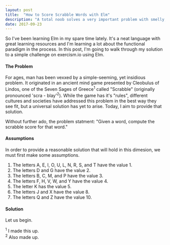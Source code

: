 ```yaml
---
layout: post
title:  "How to Score Scrabble Words with Elm" 
description: "A total noob solves a very important problem with smelly, yet functional Elm code." 
date: 2017-09-23
---
```


So I've been learning Elm in my spare time lately. It's a neat language with great learning resources and I'm learning a lot about the functional paradigm in the process. In this post, I'm going to walk through my solution to a simple challenge on exercism.io using Elm.

#### The Problem

For ages, man has been vexxed by a simple-seeming, yet insidious problem. It originated in an ancient mind game presented by Cleobulus of Lindos, one of the Seven Sages of Greece<sup>1</sup> called "Scrabble" (originally pronounced 'scra - blay'<sup>2</sup>). While the game has it's "rules", different cultures and societies have addressed this problem in the best way they see fit, but a universal solution has yet to arise. Today, I aim to provide that solution.

Without further ado, the problem statment: "Given a word, compute the scrabble score for that word."

#### Assumptions

In order to provide a reasonable solution that will hold in this dimesion, we must first make some assumptions.  
1) The letters A, E, I, O, U, L, N, R, S, and T have the value 1.
2) The letters D and G have the value 2.  
3) The letters B, C, M, and P have the value 3.  
4) The letters F, H, V, W, and Y have the value 4.  
5) The letter K has the value 5.  
6) The letters J and X have the value 8.  
7) The letters Q and Z have the value 10.  

#### Solution

Let us begin.  







<sup>1</sup> I made this up.  
<sup>2</sup> Also made up.  